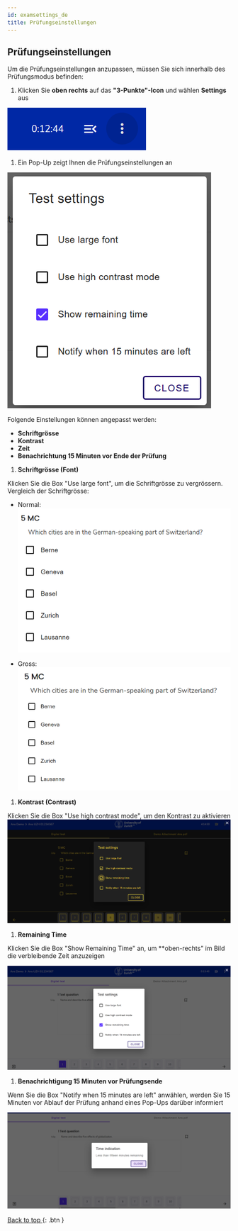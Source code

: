 ```yaml
---
id: examsettings_de
title: Prüfungseinstellungen
---
```


## Prüfungseinstellungen

Um die Prüfungseinstellungen anzupassen, müssen Sie sich innerhalb des Prüfungsmodus befinden:

1. Klicken Sie **oben rechts** auf das **"3-Punkte"-Icon** und wählen **Settings** aus

![Prüfungseinstellungen-icon](assets/examsettings-icon.png) 

1. Ein Pop-Up zeigt Ihnen die Prüfungseinstellungen an

![Prüfungseinstellungen-Popup](assets/examsettings-popup.png) 

Folgende Einstellungen können angepasst werden:
* **Schriftgrösse**
* **Kontrast**
* **Zeit**
* **Benachrichtung 15 Minuten vor Ende der Prüfung** 



1. **Schriftgrösse (Font)**

Klicken Sie die Box "Use large font", um die Schriftgrösse zu vergrössern. 
Vergleich der Schriftgrösse:

* Normal: ![Prüfungseinstellungen-Fontnormal](assets/examsettings-fontnormal.png) 

* Gross: ![Prüfungseinstellungen-Fontgross](assets/examsettings-fontgross.png) 


1. **Kontrast (Contrast)**

Klicken Sie die Box "Use high contrast mode", um den Kontrast zu aktivieren
![Prüfungseinstellungen-Kontrast](assets/examsettings-contrast.png) 


1. **Remaining Time**

Klicken Sie die Box "Show Remaining Time" an, um **oben-rechts" im Bild die verbleibende Zeit anzuzeigen

![Prüfungseinstellungen-Zeit](assets/examsettings-remainingtime.png) 


1. **Benachrichtigung 15 Minuten vor Prüfungsende**

Wenn Sie die Box "Notify when 15 minutes are left" anwählen, werden Sie 15 Minuten vor Ablauf der Prüfung anhand eines Pop-Ups darüber informiert

![Prüfungseinstellungen-15min](assets/examsettings-15min.png) 


[Back to top ](#top){: .btn }